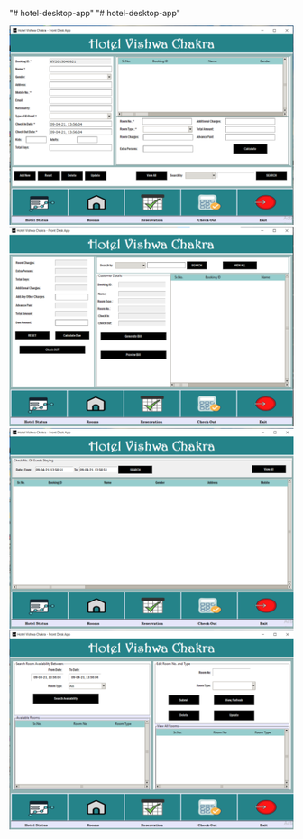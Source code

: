 "# hotel-desktop-app" 
"# hotel-desktop-app" 

![Booking Page](screenshots/bookingPage.png)
![Checkout/Receipt Page](screenshots/checkoutReceiptPage.png)
![Hotel Status Page](screenshots/hotalStatusPage.png)
![Rooms Page](screenshots/roomsPage.png)
